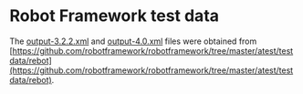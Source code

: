 # Robot Framework test data

The [output-3.2.2.xml](output-3.2.2.xml) and [output-4.0.xml](output-4.0.xml) files were obtained from [https://github.com/robotframework/robotframework/tree/master/atest/testdata/rebot](https://github.com/robotframework/robotframework/tree/master/atest/testdata/rebot).
